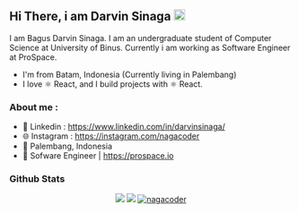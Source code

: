 
<!-- <p align="center">
<a href="https://darvinsinaga.com" target="_blank">
  <img src="https://raw.githubusercontent.com/sultanzio/sultanzio/main/corsair-wallpaper-previewf.jpg">
</a>
</p> -->


## Hi There, i am Darvin Sinaga <img src="https://media.giphy.com/media/hvRJCLFzcasrR4ia7z/giphy.gif" width="20px">


I am Bagus Darvin Sinaga. I am an undergraduate student of Computer Science at University  of Binus. Currently i am working as Software Engineer at ProSpace.

- I'm from Batam, Indonesia (Currently living in Palembang)
- I love ⚛ React, and I build projects with ⚛ React.


### About me : 

- 📘 Linkedin  : https://www.linkedin.com/in/darvinsinaga/
- 🌐 Instagram : https://instagram.com/nagacoder
- 📌 Palembang, Indonesia
- 📎 Sofware Engineer | https://prospace.io


### Github Stats

<p align="center">
  <img src="https://github-readme-stats.vercel.app/api?username=nagacoder&show_icons=true&theme=blue-green">
  <img src="https://github-readme-stats.vercel.app/api/top-langs/?username=nagacoder&show_icons=true&theme=blue-green&layout=compact">
<a href="https://github.com/ryo-ma/github-profile-trophy"><img src="https://github-profile-trophy.vercel.app/?username=nagacoder" alt="nagacoder" /></a></p>
